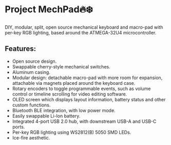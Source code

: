 # Project MechPad:fire::snowflake:
DIY, modular, split, open source mechanical keyboard and macro-pad with per-key RGB lighting, based around the ATMEGA-32U4 microcontroller.

## Features:
- Open source design.
- Swappable cherry-style mechanical switches.
- Aluminum casing.
- Modular design: detachable macro-pad with more room for expansion, attachable via magnets placed around the keyboard case.
- Rotary encoders to toggle programmable events, such as volume control or timeline scrolling for video editing software.
- OLED screen which displays layout information, battery status and other custom functions.
- Bluetooth BLE integration, with low power mode.
- Easily swappable Li-Ion battery.
- Integrated 4-port USB 2.0 hub, with downstream USB-A and USB-C ports.
- Per-key RGB lighting using WS2812(B) 5050 SMD LEDs.
- Ice-fire aesthetic.








